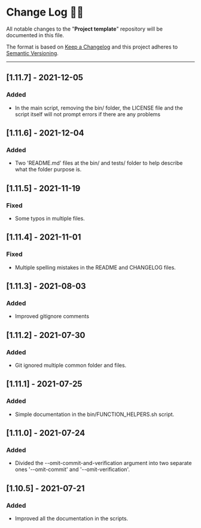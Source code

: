 <!-- markdownlint-disable MD024-->
# **Change Log** 📜📝

All notable changes to the "**Project template**" repository will be documented in this file.

The format is based on [Keep a Changelog](https://keepachangelog.com/en/1.0.0/) and this project adheres to [Semantic Versioning](https://semver.org/spec/v2.0.0.html).

---

## [**1.11.7**] - 2021-12-05

### Added

* In the main script, removing the bin/ folder, the LICENSE file and the script itself will not prompt errors if there are any problems

## [**1.11.6**] - 2021-12-04

### Added

* Two 'README.md' files at the bin/ and tests/ folder to help describe what the folder purpose is.

## [**1.11.5**] - 2021-11-19

### Fixed

* Some typos in multiple files.

## [**1.11.4**] - 2021-11-01

### Fixed

* Multiple spelling mistakes in the README and CHANGELOG files.

## [**1.11.3**] - 2021-08-03

### Added

* Improved gitignore comments

## [**1.11.2**] - 2021-07-30

### Added

* Git ignored multiple common folder and files.

## [**1.11.1**] - 2021-07-25

### Added

* Simple documentation in the bin/FUNCTION_HELPERS.sh script.

## [**1.11.0**] - 2021-07-24

### Added

* Divided the --omit-commit-and-verification argument into two separate ones '--omit-commit' and '--omit-verification'.

## [**1.10.5**] - 2021-07-21

### Added

* Improved all the documentation in the scripts.
